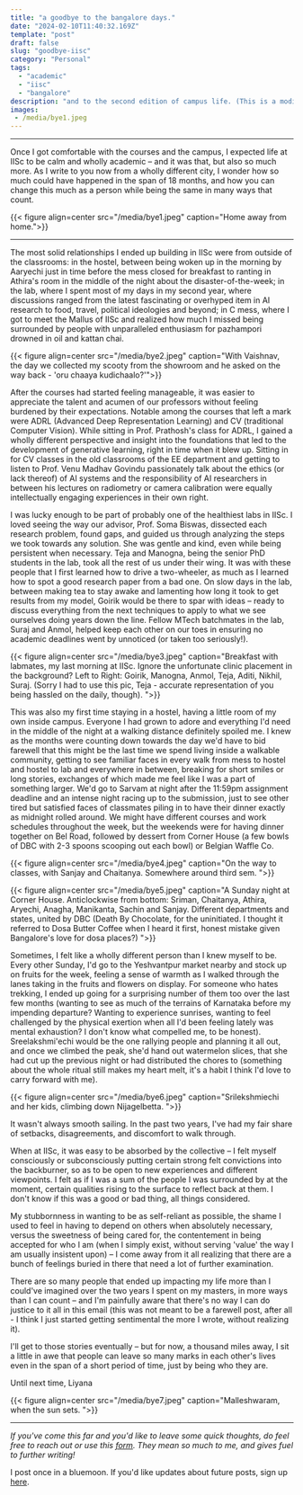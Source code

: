 ```yaml
---
title: "a goodbye to the bangalore days."
date: "2024-02-10T11:40:32.169Z"
template: "post"
draft: false
slug: "goodbye-iisc"
category: "Personal"
tags:
  - "academic"
  - "iisc"
  - "bangalore"
description: "and to the second edition of campus life. (This is a modified version of an email I sent in July 2023 as part of my newsletter project. If you'd like to receive these emails, sign up link is at the end of the post!)"
images: 
 - /media/bye1.jpeg
---
```


***

Once I got comfortable with the courses and the campus, I expected life at IISc to be calm and wholly academic – and it was that, but also so much more. As I write to you now from a wholly different city, I wonder how so much could have happened in the span of 18 months, and how you can change this much as a person while being the same in many ways that count.


{{< figure align=center src="/media/bye1.jpeg" caption="Home away from home.">}}

***

The most solid relationships I ended up building in IISc were from outside of the classrooms: in the hostel, between being woken up in the morning by Aaryechi just in time before the mess closed for breakfast to ranting in Athira's room in the middle of the night about the disaster-of-the-week; in the lab, where I spent most of my days in my second year,  where discussions ranged from the latest fascinating or overhyped item in AI research to food, travel, political ideologies and beyond; in C mess, where I got to meet the Mallus of IISc and realized how much I missed being surrounded by people with unparalleled enthusiasm for pazhampori drowned in oil and kattan chai.

{{< figure align=center src="/media/bye2.jpeg" caption="With Vaishnav, the day we collected my scooty from the showroom and he asked on the way back - 'oru chaaya kudichaalo?'">}}

After the courses had started feeling manageable, it was easier to appreciate the talent and acumen of our professors without feeling burdened by their expectations. Notable among the courses that left a mark were ADRL (Advanced Deep Representation Learning) and CV (traditional Computer Vision). While sitting in Prof. Prathosh's class for ADRL, I gained a wholly different perspective and insight into the foundations that led to the development of generative learning, right in time when it blew up. Sitting in for CV classes in the old classrooms of the EE department and getting to listen to Prof. Venu Madhav Govindu passionately talk about the ethics (or lack thereof) of AI systems and the responsibility of AI researchers in between his lectures on radiometry or camera calibration were equally intellectually engaging experiences in their own right.

I was lucky enough to be part of probably one of the healthiest labs in IISc. I loved seeing the way our advisor, Prof. Soma Biswas, dissected each research problem, found gaps, and guided us through analyzing the steps we took towards any solution. She was gentle and kind, even while being persistent when necessary. Teja and Manogna, being the senior PhD students in the lab, took all the rest of us under their wing. It was with these people that I first learned how to drive a two-wheeler, as much as I learned how to spot a good research paper from a bad one. On slow days in the lab, between making tea to stay awake and lamenting how long it took to get results from my model, Goirik would be there to spar with ideas – ready to discuss everything from the next techniques to apply to what we see ourselves doing years down the line. Fellow MTech batchmates in the lab, Suraj and Anmol, helped keep each other on our toes in ensuring no academic deadlines went by unnoticed (or taken too seriously!).

{{< figure align=center src="/media/bye3.jpeg" caption="Breakfast with labmates, my last morning at IISc. Ignore the unfortunate clinic placement in the background? Left to Right: Goirik, Manogna, Anmol, Teja, Aditi, Nikhil, Suraj. (Sorry I had to use this pic, Teja - accurate representation of you being hassled on the daily, though). ">}}

This was also my first time staying in a hostel, having a little room of my own inside campus. Everyone I had grown to adore and everything I'd need in the middle of the night at a walking distance definitely spoiled me. I knew as the months were counting down towards the day we'd have to bid farewell that this might be the last time we spend living inside a walkable community, getting to see familiar faces in every walk from mess to hostel and hostel to lab and everywhere in between, breaking for short smiles or long stories, exchanges of which made me feel like I was a part of something larger. We'd go to Sarvam at night after the 11:59pm assignment deadline and an intense night racing up to the submission, just to see other tired but satisfied faces of classmates piling in to have their dinner exactly as midnight rolled around. We might have different courses and work schedules throughout the week, but the weekends were for having dinner together on Bel Road, followed by dessert from Corner House (a few bowls of DBC with 2-3 spoons scooping out each bowl) or Belgian Waffle Co.

{{< figure align=center src="/media/bye4.jpeg" caption="On the way to classes, with Sanjay and Chaitanya. Somewhere around third sem. ">}}

{{< figure align=center src="/media/bye5.jpeg" caption="A Sunday night at Corner House. Anticlockwise from bottom: Sriman, Chaitanya, Athira, Aryechi, Anagha, Manikanta, Sachin and Sanjay. Different departments and states, united by DBC (Death By Chocolate, for the uninitiated. I thought it referred to Dosa Butter Coffee when I heard it first, honest mistake given Bangalore's love for dosa places?) ">}}



Sometimes, I felt like a wholly different person than I knew myself to be. Every other Sunday, I'd go to the Yeshvantpur market nearby and stock up on fruits for the week, feeling a sense of warmth as I walked through the lanes taking in the fruits and flowers on display. For someone who hates trekking, I ended up going for a surprising number of them too over the last few months (wanting to see as much of the terrains of Karnataka before my impending departure? Wanting to experience sunrises, wanting to feel challenged by the physical exertion when all I'd been feeling lately was mental exhaustion? I don't know what compelled me, to be honest). Sreelakshmi'echi would be the one rallying people and planning it all out, and once we climbed the peak, she'd hand out watermelon slices, that she had cut up the previous night or had distributed the chores to (something about the whole ritual still makes my heart melt, it's a habit I think I'd love to carry forward with me).

{{< figure align=center src="/media/bye6.jpeg" caption="Srilekshmiechi and her kids, climbing down Nijagelbetta. ">}}

It wasn't always smooth sailing. In the past two years, I've had my fair share of setbacks, disagreements, and discomfort to walk through.

When at IISc, it was easy to be absorbed by the collective – I felt myself consciously or subconsciously putting certain strong felt convictions into the backburner, so as to be open to new experiences and different viewpoints. I felt as if I was a sum of the people I was surrounded by at the moment, certain qualities rising to the surface to reflect back at them. I don't know if this was a good or bad thing, all things considered. 

My stubbornness in wanting to be as self-reliant as possible, the shame I used to feel in having to depend on others when absolutely necessary, versus the sweetness of being cared for, the contentement in being accepted for who I am (when I simply exist, without serving 'value' the way I am usually insistent upon) – I come away from it all realizing that there are a bunch of feelings buried in there that need a lot of further examination.

There are so many people that ended up impacting my life more than I could've imagined over the two years I spent on my masters, in more ways than I can count – and I'm painfully aware that there's no way I can do justice to it all in this email (this was not meant to be a farewell post, after all - I think I just started getting sentimental the more I wrote, without realizing it). 

I'll get to those stories eventually – but for now, a thousand miles away, I sit a little in awe that people can leave so many marks in each other's lives even in the span of a short period of time, just by being who they are.

Until next time, 
Liyana

{{< figure align=center src="/media/bye7.jpeg" caption="Malleshwaram, when the sun sets. ">}}

***


*If you've come this far and you'd like to leave some quick thoughts, do feel free to reach out or use this [form](https://docs.google.com/forms/d/1NopQb8UuY0yysiPPYgzaPqBXLuE7ecmo_jVcAnO6QAY/). They mean so much to me, and gives fuel to further writing!*

I post once in a bluemoon. If you'd like updates about future posts, sign up [here](https://forms.gle/ngZyP7agyeFGx3QC9).